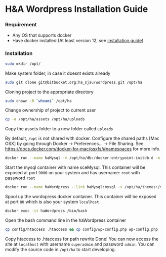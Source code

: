 # H&A Wordpress Installation Guide

### Requirement
  - Any OS that supports docker
  - Have docker installed (At least version 12, see [installation guide](https://docs.docker.com/engine/installation/)) 

### Installation
```sh
sudo mkdir /opt/
```
Make system folder, in case it doesnt exists already

```sh
sudo git clone git@bitbucket.org:ha_sjsu/wordpress.git /opt/ha
```
Cloning project to the appropriate directory

```sh
sudo chown -R `whoami` /opt/ha
```
Change ownership of project to current user

```sh
cp -a /opt/ha/assets /opt/ha/uploads
```
Copy the assets folder to a new folder called ```uploads```

By default, `/opt`  is not shared with docker. Configure the shared paths [Mac OSX] by going through Docker -> Preferences... -> File Sharing. 
See https://docs.docker.com/docker-for-mac/osxfs/#namespaces for more info.

```sh
docker run --name haMysql -v /opt/ha/db:/docker-entrypoint-initdb.d -e MYSQL_ROOT_PASSWORD=root -p 9000:3306 -d mysql:5.5.51 && docker start haMysql	
```
Start the mysql container with name sceMysql. This container will be exposed at port `9000` on your system and has username: `root` with password `root`


```sh
docker run --name haWordpress --link haMysql:mysql -v /opt/ha/themes:/var/www/html/wp-content/themes -v /opt/ha/plugins:/var/www/html/wp-content/plugins -v /opt/ha/uploads:/var/www/html/wp-content/uploads -v /opt/ha/config:/var/www/html/config -v /opt/ha/config/uploads.ini:/usr/local/etc/php/conf.d/uploads.ini -e WORDPRESS_DB_NAME=wordpress -p 80:80 -d wordpress:latest && docker start haWordpress
```
Spool up the wordopress docker container. This container will be exposed at port `80` which is also your system `localhost`

```sh
docker exec -it haWordpress /bin/bash
```
Open the bash command line in the haWordpress container

```sh
cp config/htaccess .htaccess && cp config/wp-config.php wp-config.php
```
Copy htaccess to .htaccess for path rewrite
Done!
You can now access the site at `localhost` with username `superadmin` and password `admin`. You can modify the source code in `/opt/ha` to start developing.